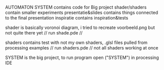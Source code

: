 AUTOMATON
SYSTEM contains code for Big project
shader/shaders contain smaller experiments
presentatie&slides contains things connected to the final presentation
inspiratie contains inspiration&tests

shader is basically voronoi diagram, i tried to recreate voorbeeld.png but not quite there yet // run shade.pde //

shaders contains test with not my own shaders, .glsl files pulled from processing examples // run shaders.pde // not all shaders working at once

SYSTEM is the big project, to run program open ("SYSTEM") in processing IDE
